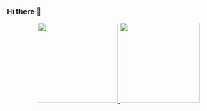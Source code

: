 ### Hi there 👋

<div align="center">
  <a href="https://github.com/Guilherme-DSGL">
  <img height="180em" src="https://github-readme-stats.vercel.app/api?username=Guilherme-DSGL&show_icons=true&theme=dark&include_all_commits=true&count_private=true"/>
  <img height="180em" src="https://github-readme-stats.vercel.app/api/top-langs/?username=Guilherme-DSGL&layout=compact&langs_count=7&theme=dark"/>
</div>

